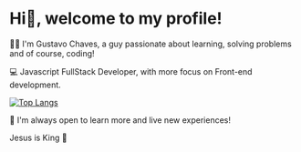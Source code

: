 # Hi👋, welcome to my profile!

🧑🏻 I'm Gustavo Chaves, a guy passionate about learning, solving problems and of course, coding!

💻 Javascript FullStack Developer, with more focus on Front-end development.

[![Top Langs](https://vercel.com/gustavonikov/github-readme-stats/api/top-langs/?username=gustavonikov)](https://github.com/gustavonikov/github-readme-stats)


📍 I'm always open to learn more and live new experiences!

Jesus is King 👑
